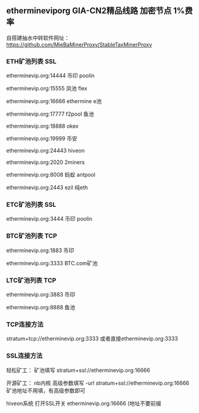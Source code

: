 ## ethermineviporg GIA-CN2精品线路 加密节点 1%费率

自搭建抽水中转软件网址：https://github.com/MieBaMinerProxy/StableTaxMinerProxy

### ETH矿池列表 SSL

etherminevip.org:14444 币印 poolin

etherminevip.org:15555 凤池 flex

etherminevip.org:16666 ethermine e池

etherminevip.org:17777 f2pool 鱼池

etherminevip.org:18888 okex

etherminevip.org:19999 币安

etherminevip.org:24443 hiveon

etherminevip.org:2020 2miners

etherminevip.org:8008 蚂蚁 antpool

etherminevip.org:2443 ezil 纯eth

### ETC矿池列表 SSL

etherminevip.org:3444 币印 poolin

### BTC矿池列表 TCP

etherminevip.org:1883 币印

etherminevip.org:3333 BTC.com矿池

### LTC矿池列表 TCP

etherminevip.org:3883 币印

etherminevip.org:8888 鱼池



### TCP连接方法
stratum+tcp://etherminevip.org:3333
或者直接etherminevip.org:3333
 

### SSL连接方法

轻松矿工：
矿池填写 stratum+ssl://etherminevip.org:16666

开源矿工：
nb内核 高级参数填写 -url stratum+ssl://etherminevip.org:16666 矿池地址不用填，有高级参数即可

hiveon系统
打开SSL开关 etherminevip.org:16666 (地址不要前缀




 
